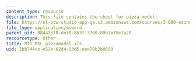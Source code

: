 ```yaml
---
content_type: resource
description: This file contains the sheet for pizza model.
file: https://ol-ocw-studio-app-qa.s3.amazonaws.com/courses/3-080-economic-environmental-issues-in-materials-selection-fall-2005/2bb744cee52e62d403d5eae78b2b0689_MIT_MSL_pizzamodel.xls
file_type: application/msword
parent_uid: 984426f8-de30-863f-3760-89b2a75e1a20
resourcetype: Other
title: MIT_MSL_pizzamodel.xls
uid: 2bb744ce-e52e-62d4-03d5-eae78b2b0689
---
```

